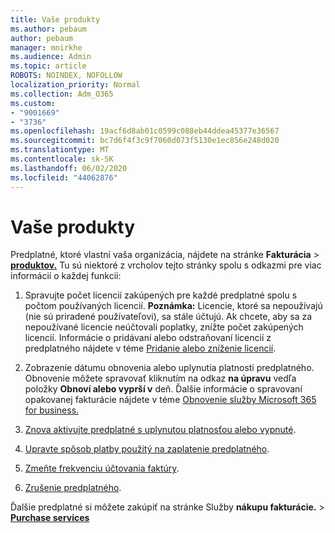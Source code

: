 ```yaml
---
title: Vaše produkty
ms.author: pebaum
author: pebaum
manager: mnirkhe
ms.audience: Admin
ms.topic: article
ROBOTS: NOINDEX, NOFOLLOW
localization_priority: Normal
ms.collection: Adm_O365
ms.custom:
- "9001669"
- "3736"
ms.openlocfilehash: 19acf6d8ab01c0599c088eb44ddea45377e36567
ms.sourcegitcommit: bc7d6f4f3c9f7060d073f5130e1ec856e248d020
ms.translationtype: MT
ms.contentlocale: sk-SK
ms.lasthandoff: 06/02/2020
ms.locfileid: "44062876"
---
```

# <a name="your-products"></a>Vaše produkty

Predplatné, ktoré vlastní vaša organizácia, nájdete na stránke **Fakturácia**  >  **[produktov.](https://go.microsoft.com/fwlink/p/?linkid=842054)** Tu sú niektoré z vrcholov tejto stránky spolu s odkazmi pre viac informácií o každej funkcii:

1. Spravujte počet licencií zakúpených pre každé predplatné spolu s počtom používaných licencií.  **Poznámka:** Licencie, ktoré sa nepoužívajú (nie sú priradené používateľovi), sa stále účtujú.  Ak chcete, aby sa za nepoužívané licencie neúčtovali poplatky, znížte počet zakúpených licencií. Informácie o pridávaní alebo odstraňovaní licencií z predplatného nájdete v téme [Pridanie alebo zníženie licencií](https://docs.microsoft.com/alchemyinsights/how-to-add-or-reduce-licenses).

2. Zobrazenie dátumu obnovenia alebo uplynutia platnosti predplatného.  Obnovenie môžete spravovať kliknutím na odkaz **na úpravu** vedľa položky **Obnoví alebo vyprší v** deň.  Ďalšie informácie o spravovaní opakovanej fakturácie nájdete v téme [Obnovenie služby Microsoft 365 for business.](https://go.microsoft.com/fwlink/?linkid=2119216)

3. [Znova aktivujte predplatné s uplynutou platnosťou alebo vypnuté](https://go.microsoft.com/fwlink/?linkid=2117519).

4. [Upravte spôsob platby použitý na zaplatenie predplatného](https://go.microsoft.com/fwlink/?linkid=2117167).

5. [Zmeňte frekvenciu účtovania faktúry](https://go.microsoft.com/fwlink/?linkid=2119112).

6. [Zrušenie predplatného](https://go.microsoft.com/fwlink/?linkid=2119113).

Ďalšie predplatné si môžete zakúpiť na stránke Služby **nákupu fakturácie.**  >  [**Purchase services**](https://go.microsoft.com/fwlink/p/?linkid=868433)
